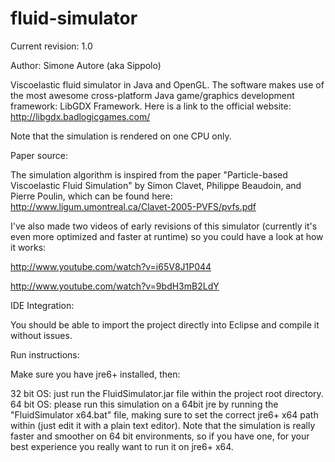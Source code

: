 fluid-simulator
===============

Current revision: 1.0

Author: Simone Autore (aka Sippolo)

Viscoelastic fluid simulator in Java and OpenGL.
The software makes use of the most awesome cross-platform Java game/graphics development framework: LibGDX Framework.
Here is a link to the official website: http://libgdx.badlogicgames.com/

Note that the simulation is rendered on one CPU only.

Paper source:

The simulation algorithm is inspired from the paper "Particle-based Viscoelastic Fluid Simulation" by Simon Clavet, Philippe Beaudoin, and Pierre Poulin, which can be found here: http://www.ligum.umontreal.ca/Clavet-2005-PVFS/pvfs.pdf

I've also made two videos of early revisions of this simulator (currently it's even more optimized and faster at runtime)
so you could have a look at how it works:

http://www.youtube.com/watch?v=i65V8J1P044

http://www.youtube.com/watch?v=9bdH3mB2LdY


IDE Integration:

You should be able to import the project directly into Eclipse and compile it without issues.

Run instructions:

Make sure you have jre6+ installed, then:

32 bit OS: just run the FluidSimulator.jar file within the project root directory.
64 bit OS: please run this simulation on a 64bit jre by running the "FluidSimulator x64.bat" file, making sure to set the correct jre6+ x64 path within (just edit it with a plain text editor).
Note that the simulation is really faster and smoother on 64 bit environments, so if you have one, for your best experience you really want to run it on jre6+ x64.